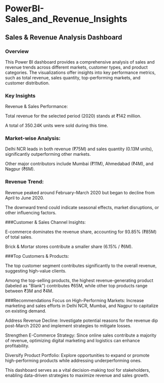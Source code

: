 # PowerBI-Sales_and_Revenue_Insights
## Sales & Revenue Analysis Dashboard
### Overview
This Power BI dashboard provides a comprehensive analysis of sales and revenue trends across different markets, customer types, and product categories. The visualizations offer insights into key performance metrics, such as total revenue, sales quantity, top-performing markets, and customer distribution.

### Key Insights
Revenue & Sales Performance:

Total revenue for the selected period (2020) stands at ₹142 million.

A total of 350.24K units were sold during this time.

### Market-wise Analysis:

Delhi NCR leads in both revenue (₹75M) and sales quantity (0.13M units), significantly outperforming other markets.

Other major contributors include Mumbai (₹11M), Ahmedabad (₹4M), and Nagpur (₹6M).

### Revenue Trend:

Revenue peaked around February–March 2020 but began to decline from April to June 2020.

The downward trend could indicate seasonal effects, market disruptions, or other influencing factors.

###Customer & Sales Channel Insights:

E-commerce dominates the revenue share, accounting for 93.85% (₹85M) of total sales.

Brick & Mortar stores contribute a smaller share (6.15% / ₹6M).

###Top Customers & Products:

The top customer segment contributes significantly to the overall revenue, suggesting high-value clients.

Among the top-selling products, the highest revenue-generating product (labeled as "Blank") contributes ₹65M, while other top products range between ₹3M and ₹4M.

###Recommendations
Focus on High-Performing Markets: Increase marketing and sales efforts in Delhi NCR, Mumbai, and Nagpur to capitalize on existing demand.

Address Revenue Decline: Investigate potential reasons for the revenue dip post-March 2020 and implement strategies to mitigate losses.

Strengthen E-Commerce Strategy: Since online sales contribute a majority of revenue, optimizing digital marketing and logistics can enhance profitability.

Diversify Product Portfolio: Explore opportunities to expand or promote high-performing products while addressing underperforming ones.

This dashboard serves as a vital decision-making tool for stakeholders, enabling data-driven strategies to maximize revenue and sales growth.

